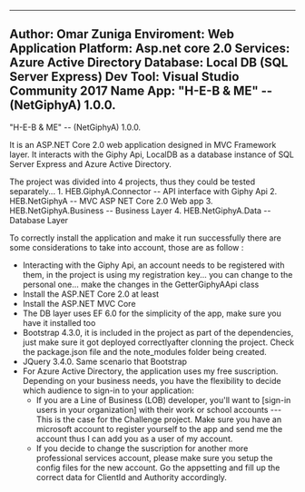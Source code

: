 --------------------------------------------------------
Author: 	Omar Zuniga
Enviroment: 	Web Application
Platform: 	Asp.net core 2.0
Services: 	Azure Active Directory 
Database:	Local DB (SQL Server Express)
Dev Tool:	Visual Studio Community 2017
Name App:	"H-E-B   &   ME" -- (NetGiphyA) 1.0.0.
-------------------------------------------------------
"H-E-B   &   ME" -- (NetGiphyA) 1.0.0.

It is an ASP.NET Core 2.0 web application designed in MVC Framework layer. It interacts with the Giphy Api, LocalDB as a database instance of SQL Server Express and Azure Active Directory.

The project was divided into 4 projects, thus they could be tested separately...
	1. HEB.GiphyA.Connector 		-- API interface with Giphy Api
	2. HEB.NetGiphyA				-- MVC ASP NET Core 2.0  Web app
	3. HEB.NetGiphyA.Business		-- Business Layer
	4. HEB.NetGiphyA.Data			-- Database Layer

To correctly install the application and make it run successfully there are some considerations to take into account, those are as follow :
* Interacting with the Giphy Api, an account needs to be registered with them, in the project is using my registration key... you can change to the personal one... make the changes in the GetterGiphyAApi class
* Install the ASP.NET Core 2.0 at least
* Install the ASP.NET MVC Core
* The DB layer uses EF 6.0 for the simplicity of the app, make sure you have it installed too
* Bootstrap 4.3.0, it is included in the project as part of the dependencies, just make sure it got deployed correctlyafter clonning the project. Check the package.json file and the note_modules folder being created.
* JQuery 3.4.0. Same scenario that Bootstrap
* For Azure Active Directory, the application uses my free suscription. Depending on your business needs, you have the flexibility to decide which audience to sign-in to your application:
	- If you are a Line of Business (LOB) developer, you'll want to [sign-in users in your organization] with their work or school accounts --- This is the case for the Challenge project. Make sure you have an microsoft account to register yourself to the app and send me the account thus I can add you as a user of my account.
	- If you decide to change the suscription for another more professional services account, please make sure you setup the config files for the new account. Go the appsetting and fill up the correct data for ClientId and Authority accordingly.




